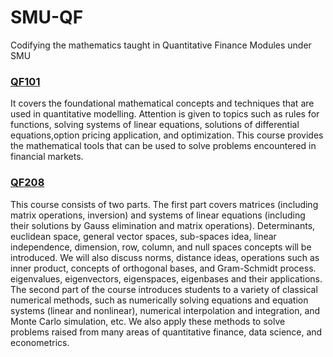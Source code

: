 # SMU-QF
Codifying the mathematics taught in Quantitative Finance Modules under SMU

### [QF101](QF101.ipynb)
It covers the foundational mathematical concepts and techniques that are used in quantitative modelling. Attention is given to topics such as rules for functions, solving systems of linear equations, solutions of differential equations,option pricing application, and optimization. This course provides the mathematical tools that can be used to solve problems encountered in financial markets. 

### [QF208](QF208.ipynb)
This course consists of two parts. The first part covers matrices (including matrix operations, inversion) and systems of linear equations (including their solutions by Gauss elimination and matrix operations). Determinants, euclidean space, general vector spaces, sub-spaces idea, linear independence, dimension, row, column, and null spaces concepts will be introduced. We will also discuss norms, distance ideas, operations such as inner product, concepts of orthogonal bases, and Gram-Schmidt process. eigenvalues, eigenvectors, eigenspaces, eigenbases and their applications. The second part of the course introduces students to a variety of classical numerical methods, such as numerically solving equations and equation systems (linear and nonlinear), numerical interpolation and integration, and Monte Carlo simulation, etc. We also apply these methods to solve problems raised from many areas of quantitative finance, data science, and econometrics.
